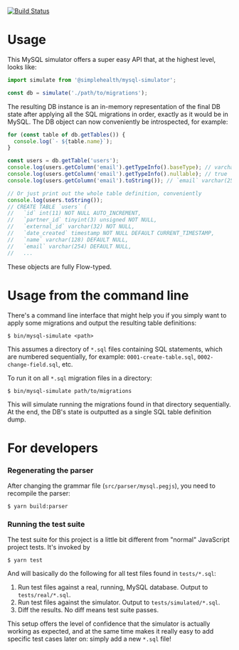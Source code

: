 [![Build Status](https://github.com/SimpleContacts/mysql-simulator/workflows/test/badge.svg)](https://github.com/SimpleContacts/mysql-simulator/actions)

# Usage

This MySQL simulator offers a super easy API that, at the highest level, looks
like:

```javascript
import simulate from '@simplehealth/mysql-simulator';

const db = simulate('./path/to/migrations');
```

The resulting DB instance is an in-memory representation of the final DB state
after applying all the SQL migrations in order, exactly as it would be in
MySQL. The DB object can now conveniently be introspected, for example:

```javascript
for (const table of db.getTables()) {
  console.log(`- ${table.name}`);
}

const users = db.getTable('users');
console.log(users.getColumn('email').getTypeInfo().baseType); // varchar
console.log(users.getColumn('email').getTypeInfo().nullable); // true
console.log(users.getColumn('email').toString()); // `email` varchar(254) DEFAULT NULL

// Or just print out the whole table definition, conveniently
console.log(users.toString());
// CREATE TABLE `users` (
//   `id` int(11) NOT NULL AUTO_INCREMENT,
//   `partner_id` tinyint(3) unsigned NOT NULL,
//   `external_id` varchar(32) NOT NULL,
//   `date_created` timestamp NOT NULL DEFAULT CURRENT_TIMESTAMP,
//   `name` varchar(128) DEFAULT NULL,
//   `email` varchar(254) DEFAULT NULL,
//   ...
```

These objects are fully Flow-typed.

# Usage from the command line

There's a command line interface that might help you if you simply want to
apply some migrations and output the resulting table definitions:

    $ bin/mysql-simulate <path>

This assumes a directory of `*.sql` files containing SQL statements, which are
numbered sequentially, for example: `0001-create-table.sql`,
`0002-change-field.sql`, etc.

To run it on all `*.sql` migration files in a directory:

    $ bin/mysql-simulate path/to/migrations

This will simulate running the migrations found in that directory sequentially.
At the end, the DB's state is outputted as a single SQL table definition dump.

# For developers

### Regenerating the parser

After changing the grammar file (`src/parser/mysql.pegjs`), you need to
recompile the parser:

    $ yarn build:parser

### Running the test suite

The test suite for this project is a little bit different from "normal"
JavaScript project tests. It's invoked by

    $ yarn test

And will basically do the following for all test files found in `tests/*.sql`:

1. Run test files against a real, running, MySQL database. Output to
   `tests/real/*.sql`.
1. Run test files against the simulator. Output to `tests/simulated/*.sql`.
1. Diff the results. No diff means test suite passes.

This setup offers the level of confidence that the simulator is actually
working as expected, and at the same time makes it really easy to add specific
test cases later on: simply add a new `*.sql` file!
